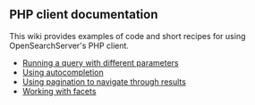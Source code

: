 ## PHP client documentation

This wiki provides examples of code and short recipes for using OpenSearchServer's PHP client.

* [Running a query with different parameters](query_parameters.md)
* [Using autocompletion](autocompletion.md)
* [Using pagination to navigate through results](pagination.md)
* [Working with facets](facets.md)